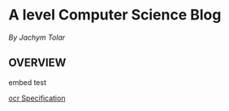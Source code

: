 # A level Computer Science Blog
_By Jachym Tolar_

## OVERVIEW
embed test

[ocr Specification](https://www.ocr.org.uk/Images/170844-specification-accredited-a-level-gce-computer-science-h446.pdf)
